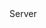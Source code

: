 <function name="IsHLTV" parent="gameserver" type="libraryfunc">
	<description>
		<added version="0.7"></added>
	</description>
	<realm>Server</realm>
	<rets>
		<ret name="hltv" type="boolean"></ret>
	</rets>
</function>